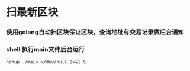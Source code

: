# 扫最新区块

### 使用golang自动扫区块保证区块，查询地址有交易记录做后台通知
### shell 执行main文件后台运行 
```
nohup ./main >/dev/null 2>&1 &

```